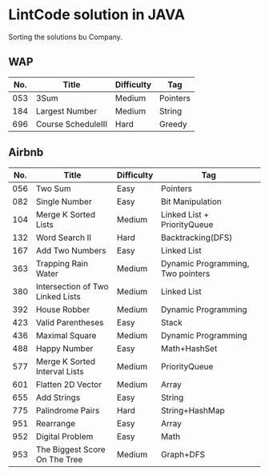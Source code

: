 # LintCode solution in JAVA
Sorting the solutions bu Company.
## WAP
No.|Title|Difficulty|Tag
---|-----|----------|---
053|3Sum|Medium|Pointers
184|Largest Number|Medium|String
696|Course ScheduleIII|Hard|Greedy

## Airbnb
No.|Title|Difficulty|Tag  
---|-----|----------|---
056|Two Sum|Easy|Pointers
082|Single Number|Easy|Bit Manipulation
104|Merge K Sorted Lists|Medium|Linked List + PriorityQueue
132|Word Search II|Hard|Backtracking(DFS)
167|Add Two Numbers|Easy|Linked List
363|Trapping Rain Water|Medium|Dynamic Programming, Two pointers
380|Intersection of Two Linked Lists|Medium|Linked List
392|House Robber|Medium|Dynamic Programming
423|Valid Parentheses|Easy|Stack
436|Maximal Square|Medium|Dynamic Programming
488|Happy Number|Easy|Math+HashSet
577|Merge K Sorted Interval Lists|Medium|PriorityQueue
601|Flatten 2D Vector|Medium|Array
655|Add Strings|Easy|String
775|Palindrome Pairs|Hard|String+HashMap
951|Rearrange|Easy|Array
952|Digital Problem|Easy|Math
953|The Biggest Score On The Tree|Medium|Graph+DFS
